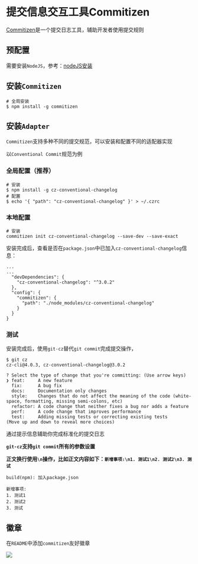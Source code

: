 
# 提交信息交互工具Commitizen

[Commitizen](http://commitizen.github.io/cz-cli/)是一个提交日志工具，辅助开发者使用提交规则

## 预配置

需要安装`NodeJS`，参考：[nodeJS安装](https://hexo-guide.readthedocs.io/zh_CN/latest/node/nodeJS%E5%AE%89%E8%A3%85.html)

## 安装`Commitizen`

    # 全局安装
    $ npm install -g commitizen

## 安装`Adapter`

`Commitizen`支持多种不同的提交规范，可以安装和配置不同的适配器实现

以`Conventional Commit`规范为例

### 全局配置（推荐）

    # 安装
    $ npm install -g cz-conventional-changelog
    # 配置
    $ echo '{ "path": "cz-conventional-changelog" }' > ~/.czrc

### 本地配置

    # 安装
    commitizen init cz-conventional-changelog --save-dev --save-exact

安装完成后，查看是否在`package.json`中已加入`cz-conventional-changelog`信息：

```
...
...
  "devDependencies": {
    "cz-conventional-changelog": "^3.0.2"
  },
  "config": {
    "commitizen": {
      "path": "./node_modules/cz-conventional-changelog"
    }
  }
}
```

### 测试

安装完成后，使用`git-cz`替代`git commit`完成提交操作，

```
$ git cz
cz-cli@4.0.3, cz-conventional-changelog@3.0.2

? Select the type of change that you're committing: (Use arrow keys)
❯ feat:     A new feature 
  fix:      A bug fix 
  docs:     Documentation only changes 
  style:    Changes that do not affect the meaning of the code (white-space, formatting, missing semi-colons, etc) 
  refactor: A code change that neither fixes a bug nor adds a feature 
  perf:     A code change that improves performance 
  test:     Adding missing tests or correcting existing tests 
(Move up and down to reveal more choices)
```

通过提示信息辅助你完成标准化的提交日志

**`git-cz`支持`git commit`所有的参数设置**

**正文换行使用`\n`操作，比如正文内容如下：`新增事项:\n1. 测试1\n2. 测试2\n3. 测试`**

    build(npm): 加入package.json
    
    新增事项:
    1. 测试1
    2. 测试2
    3. 测试

## 徽章

在`README`中添加`commitizen`友好徽章

[![](https://img.shields.io/badge/commitizen-friendly-brightgreen.svg)](http://commitizen.github.io/cz-cli/)
